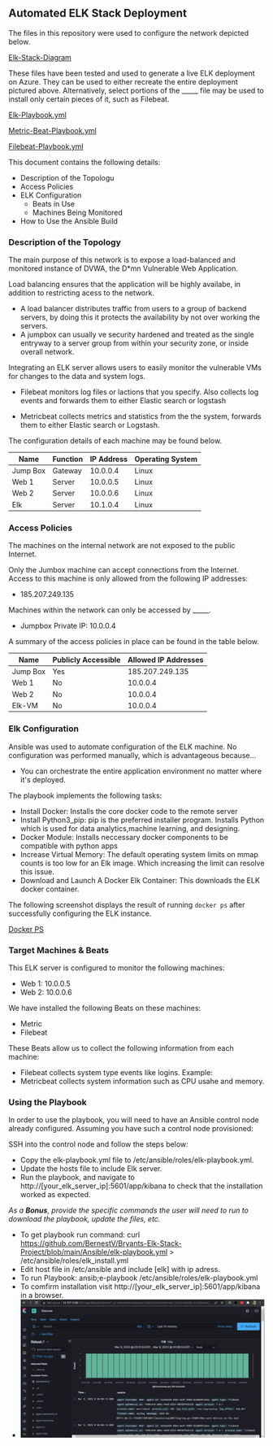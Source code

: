 ## Automated ELK Stack Deployment

The files in this repository were used to configure the network depicted below.

[Elk-Stack-Diagram](Diagrams/Diagram.png)

These files have been tested and used to generate a live ELK deployment on Azure. They can be used to either recreate the entire deployment pictured above. Alternatively, select portions of the _____ file may be used to install only certain pieces of it, such as Filebeat.

 [Elk-Playbook.yml](Ansible/elk-playbook.yml)
 
 [Metric-Beat-Playbook.yml](Ansible/Metric-beat-playbook.yml)
 
 [Filebeat-Playbook.yml](Ansible/filebeat-playbook.yml)

This document contains the following details:
- Description of the Topologu
- Access Policies
- ELK Configuration
  - Beats in Use
  - Machines Being Monitored
- How to Use the Ansible Build


### Description of the Topology

The main purpose of this network is to expose a load-balanced and monitored instance of DVWA, the D*mn Vulnerable Web Application.

Load balancing ensures that the application will be highly availabe, in addition to restricting acess to the network.

- A load balancer distributes traffic from users to a group of backend servers, by doing this it protects the availability by not over working the servers. 
- A jumpbox can usually ve security hardened and treated as the single entryway to a server group from within your security zone, or inside overall network.

Integrating an ELK server allows users to easily monitor the vulnerable VMs for changes to the data and system logs.
- Filebeat monitors log files or lactions that you specify. Also collects log events and forwards them to either Elastic search or logstash

- Metricbeat collects metrics and statistics from the the system, forwards them to either Elastic search or Logstash. 

The configuration details of each machine may be found below.

| Name     | Function | IP Address | Operating System |
|----------|----------|------------|------------------|
| Jump Box | Gateway  | 10.0.0.4   | Linux            |
| Web 1    | Server   | 10.0.0.5   | Linux            |
| Web 2    | Server   | 10.0.0.6   | Linux            |
| Elk      | Server   | 10.1.0.4   | Linux            |

### Access Policies

The machines on the internal network are not exposed to the public Internet. 

Only the Jumbox machine can accept connections from the Internet. Access to this machine is only allowed from the following IP addresses:
- 185.207.249.135

Machines within the network can only be accessed by _____.
- Jumpbox Private IP: 10.0.0.4

A summary of the access policies in place can be found in the table below.

| Name     | Publicly Accessible | Allowed IP Addresses |
|----------|---------------------|----------------------|
| Jump Box | Yes                 |  185.207.249.135     |
| Web 1    | No                  |     10.0.0.4         |
| Web 2    | No                  |     10.0.0.4         |
| Elk-VM   | No                  |     10.0.0.4         |
### Elk Configuration

Ansible was used to automate configuration of the ELK machine. No configuration was performed manually, which is advantageous because...

- You can orchestrate the entire application environment no matter where it's deployed. 

The playbook implements the following tasks:
- Install Docker: Installs the core docker code to the remote server
- Install Python3_pip: pip is the preferred installer program. Installs Python which is used for data analytics,machine learning, and designing.
- Docker Module: Installs neccessary docker components to be compatible with python apps
- Increase Virtual Memory: The default operating system limits on mmap counts is too low for an Elk image. Which increasing the limit can resolve this issue. 
- Download and Launch A Docker Elk Container: This downloads the ELK docker container. 

The following screenshot displays the result of running `docker ps` after successfully configuring the ELK instance.

[Docker PS](Diagrams/DockerPS.png)

### Target Machines & Beats
This ELK server is configured to monitor the following machines:
- Web 1: 10.0.0.5
- Web 2: 10.0.0.6

We have installed the following Beats on these machines:
- Metric
- Filebeat

These Beats allow us to collect the following information from each machine:
- Filebeat collects system type events like logins. Example: 
- Metricbeat collects system information such as CPU usahe and memory.

### Using the Playbook
In order to use the playbook, you will need to have an Ansible control node already configured. Assuming you have such a control node provisioned: 

SSH into the control node and follow the steps below:
- Copy the elk-playbook.yml file to /etc/ansible/roles/elk-playbook.yml.
- Update the hosts file to include Elk server.
- Run the playbook, and navigate to http://[your_elk_server_ip]:5601/app/kibana to check that the installation worked as expected.

_As a **Bonus**, provide the specific commands the user will need to run to download the playbook, update the files, etc._

- To get playbook run command: curl https://github.com/BernestV/Bryants-Elk-Stack-Project/blob/main/Ansible/elk-playbook.yml > /etc/ansible/roles/elk_install.yml
- Edit host file in /etc/ansible and include [elk] with ip adress.
- To run Playbook: ansib;e-playbook /etc/ansible/roles/elk-playbook.yml
- To comfirm installation visit http://[your_elk_server_ip]:5601/app/kibana in a browser. 
- ![Example Screenshot](Diagrams/Kibana.png)
